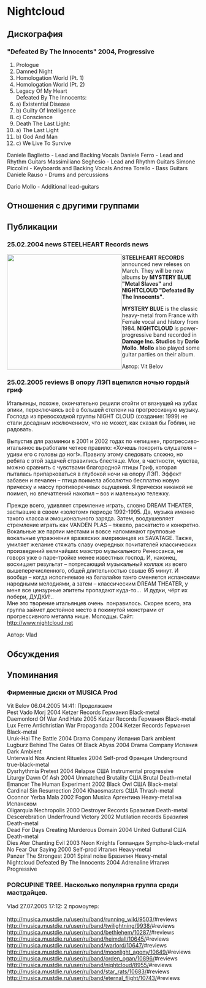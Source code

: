 # Nightcloud



## Дискография

### "Defeated By The Innocents" 2004, Progressive

1. Prologue   
2. Damned Night   
3. Homologation World (Pt. 1)
4. Homologation World (Pt. 2)   
5. Legacy Of My Heart   
Defeated By The Innocents:
6. a) Existential Disease  
7. b) Guilty Of Intelligence  
8. c) Conscience
9. Death
The Last Light:
10. a) The Last Light  
11. b) God And Man  
12. c) We Live To Survive

Daniele Baglietto -  Lead and Backing Vocals
Daniele Ferro -  Lead and Rhythm Guitars
Massimiliano Seghesio -  Lead and Rhythm Guitars
Simone Piccolini -  Keyboards and Backing Vocals
Andrea Torello -  Bass Guitars
Daniele Rauso -  Drums and percussions

Dario Mollo - Additional lead-guitars


## Отношения с другими группами


## Публикации

### 25.02.2004 news STEELHEART Records news

<P><B><IMG height=300 alt="" hspace=0 src="/images/news/2004.02/6089.jpg" width=300 align="left" border=0>STEELHEART RECORDS</B> announced new releses on March. They will be new albums by <B>MYSTERY BLUE "Metal Slaves"</B>&nbsp;and <B>NIGHTCLOUD "Defeated By The Innocents"</B>.</P>
<P><B>MYSTERY BLUE</B> is the classic heavy-metal from France with Female vocal and history from 1984. <B>NIGHTCLOUD</B> is power-progressive band recorded in <B>Damage Inc. Studios</B> by <B>Dario Mollo</B>. <B>Mollo</B> also played some guitar parties on their album.</P>
Автор: Vit Belov

### 25.02.2005 reviews В опору ЛЭП вцепился ночью гордый гриф

<P>Итальянцы, похоже, окончательно решили отойти от вязнущей на зубах эпики, переключаясь всё в большей степени на прогрессивную музыку. Господа из превосходной группы NIGHT CLOUD (создание: 1999) не стали досадным исключением, что не может, как сказал бы Гоблин, не радовать.</P>
<P>Выпустив для разминки в 2001 и 2002 годах по «епишке», прогрессиво-итальянос выработали четкое правило: «Хочешь покорить слушателя – удиви его с головы до ног!». Правилу этому следовать сложно, но ребята с этой задачей стравились блестяще. Мои, в частности, чувства, можно сравнить с чувствами благородной птицы Гриф, которая пыталась припарковаться в глубокой ночи на опору ЛЭП. Эффект забавен и печален – птица поимела абсолютно бесплатно новую прическу и массу противоречивых ощущений. Я прически никакой не поимел, но впечатлений накопил – воз и маленькую тележку.</P>
<P>Прежде всего, удивляет стремление играть, словно DREAM THEATER, застывшие в своем «золотом» периоде 1992-1995. Да, музыка именно такого класса и эмоционального заряда. Затем, воодушевляет стремление играть как VANDEN PLAS – тяжело, раскатисто и конкретно. Вокальные же партии местами и вовсе напоминают групповые вокальные упражнения вражеских американцев из SAVATAGE. Также, умиляет желание стяжать славу очередных почитателей классических произведений величайших маэстро музыкального Ренессанса, не говоря уже о паре-тройке менее известных господ. И, наконец, восхищает результат – потрясающий музыкальный коллаж из всего вышеперечисленного, общей длительностью свыше 65 минут. И вообще – когда исполняемое на балалайке танго сменяется испанскими народными мелодиями, а затем – классическим DREAM THEATER, у меня все цензурные эпитеты пропадают куда-то…&nbsp; И дудки, чёрт их побери, ДУДКИ!..<BR>Мне это творение итальянцев очень&nbsp; понравилось. Скорее всего, эта группа займет достойное место в покинутой монстрами от прогрессивного металла нише. Молодцы. Сайт: <A href="http://www.nightcloud.net/">http://www.nightcloud.net</A></P>
Автор: Vlad


## Обсуждения


## Упоминания

### Фирменные диски от MUSICA Prod

Vit Belov 06.04.2005 14:41:
Продолжаем<BR>Pest	Vado Morj	2004	Ketzer Records	Германия	Black-metal<BR>Daemonlord	Of War And Hate	2005	Ketzer Records	Германия	Black-metal<BR>Lux Ferre	Antichristian War Propaganda	2004	Ketzer Records	Германия	Black-metal<BR>Uruk-Hai	The Battle	2004	Drama Company	Испания	Dark ambient<BR>Lugburz	Behind The Gates Of Black Abyss	2004	Drama Company	Испания	Dark Ambient<BR>Unterwald	Nos Ancient Ritueles	2004	Self-prod	Франция	Underground true-black-metal<BR>Dysrhythmia	Pretest	2004	Relapse	США	Instrumental progressive<BR>Liturgy	Dawn Of Ash	2004	Unmatched Brutality	США	Brutal Death-metal<BR>Emancer	The Human Experiment	2002	Black Owl	США	Black-metal<BR>Cardinal Sin	Resurrection	2004	Khaosmasters	США	Thrash-metal<BR>Oconnor	Yerba Mala	2002	Fogon Musica	Аргентина	Heavy-metal на Испанском<BR>Oligarquia	Nechropolis	2000	Destroyer Records	Бразилия	Death-metal<BR>Descerebration	Underfround Victory	2002	Mutilation records	Бразилия	Death-metal<BR>Dead For Days	Creating Murderous Domain	2004	United Guttural	США	Death-metal<BR>Dies Ater	Chanting Evil	2003	Neon Knights	Голландия	Sympho-black-metal<BR>No Fear	Our Saying	2000	Self-prod	Италия	Heavy-metal<BR>Panzer	The Strongest	2001	Spiral noise	Бразилия	Heavy-metal<BR>Nightcloud	Defeated By The Innocents	2004	Adrenaline	Италия	Progressive<BR>

### PORCUPINE TREE. Насколько популярна группа среди мастдайцев.

Vlad 27.07.2005 17:12:
2 промоутер:<BR><BR><A HREF="http://musica.mustdie.ru/user/ru/band/running_wild/9503/" TARGET="_blank">http://musica.mustdie.ru/user/ru/band/running_wild/9503/</A>#reviews<BR><A HREF="http://musica.mustdie.ru/user/ru/band/twilightning/9938/" TARGET="_blank">http://musica.mustdie.ru/user/ru/band/twilightning/9938/</A>#reviews<BR><A HREF="http://musica.mustdie.ru/user/ru/band/bethlehem/10287/" TARGET="_blank">http://musica.mustdie.ru/user/ru/band/bethlehem/10287/</A>#reviews<BR><A HREF="http://musica.mustdie.ru/user/ru/band/heimdall/10645/" TARGET="_blank">http://musica.mustdie.ru/user/ru/band/heimdall/10645/</A>#reviews<BR><A HREF="http://musica.mustdie.ru/user/ru/band/warlord/10647/" TARGET="_blank">http://musica.mustdie.ru/user/ru/band/warlord/10647/</A>#reviews<BR><A HREF="http://musica.mustdie.ru/user/ru/band/moonlight_agony/10649/" TARGET="_blank">http://musica.mustdie.ru/user/ru/band/moonlight_agony/10649/</A>#reviews<BR><A HREF="http://musica.mustdie.ru/user/ru/band/orden_ogan/10896/" TARGET="_blank">http://musica.mustdie.ru/user/ru/band/orden_ogan/10896/</A>#reviews<BR><A HREF="http://musica.mustdie.ru/user/ru/band/nightcloud/8955/" TARGET="_blank">http://musica.mustdie.ru/user/ru/band/nightcloud/8955/</A>#reviews<BR><A HREF="http://musica.mustdie.ru/user/ru/band/star_rats/10683/" TARGET="_blank">http://musica.mustdie.ru/user/ru/band/star_rats/10683/</A>#reviews<BR><A HREF="http://musica.mustdie.ru/user/ru/band/eternal_flight/10743/" TARGET="_blank">http://musica.mustdie.ru/user/ru/band/eternal_flight/10743/</A>#reviews<BR><BR><BR>

